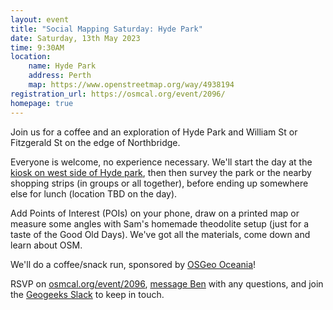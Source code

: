 ```yaml
---
layout: event
title: "Social Mapping Saturday: Hyde Park"
date: Saturday, 13th May 2023
time: 9:30AM
location:
    name: Hyde Park
    address: Perth
    map: https://www.openstreetmap.org/way/4938194
registration_url: https://osmcal.org/event/2096/
homepage: true
---
```

Join us for a coffee and an exploration of Hyde Park and William St or Fitzgerald St on the edge of Northbridge.

Everyone is welcome, no experience necessary. We'll start the day at the
[kiosk on west side of Hyde park](https://www.openstreetmap.org/node/436772767),
then then survey the park or the nearby shopping strips (in groups or all together),
before ending up somewhere else for lunch (location TBD on the day).

Add Points of Interest (POIs) on your phone, draw on a printed map or measure some angles with Sam's homemade theodolite setup
(just for a taste of the Good Old Days). We've got all the materials, come down and learn about OSM.

We'll do a coffee/snack run, sponsored by [OSGeo Oceania](https://wiki.osgeo.org/wiki/Oceania)!

RSVP on [osmcal.org/event/2096](https://osmcal.org/event/2096), [message Ben](https://www.openstreetmap.org/message/new/BudgieInWA) with any questions, and join the
[Geogeeks Slack](https://join.slack.com/t/geogeeks/shared_invite/zt-13fnotoqb-YkyMTmvwZEB_nDUis_30hw) to keep in touch.
